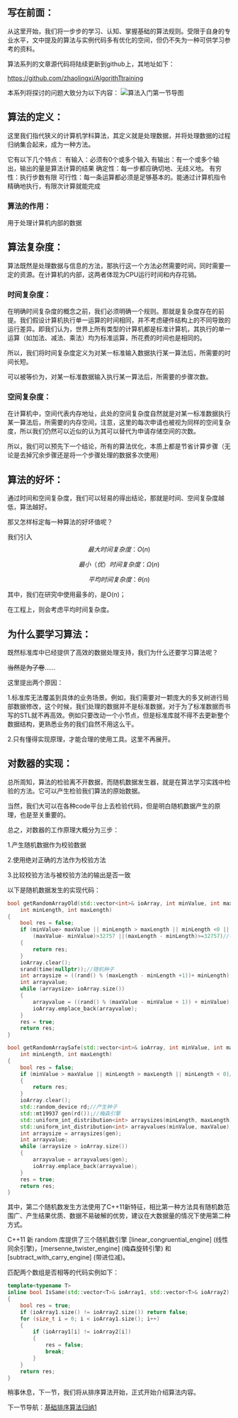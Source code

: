 ## 写在前面：

从这里开始，我们将一步步的学习、认知、掌握基础的算法规则。受限于自身的专业水平，文中提及的算法与实例代码多有优化的空间，但仍不失为一种可供学习参考的资料。

算法系列的文章源代码将陆续更新到github上，其地址如下：

https://github.com/zhaolingxi/AlgorithTtraining

本系列将探讨的问题大致分为以下内容：
![算法入门第一节导图](/upload/2022/04/%E7%AE%97%E6%B3%95%E5%85%A5%E9%97%A8%E7%AC%AC%E4%B8%80%E8%8A%82%E6%80%9D%E7%BB%B4%E5%AF%BC%E5%9B%BE-f5c5b3f157dc498db89347a731b0b349.png)


## 算法的定义：

这里我们指代狭义的计算机学科算法，其定义就是处理数据，并将处理数据的过程归纳集合起来，成为一种方法。

它有以下几个特点：
有输入：必须有0个或多个输入
有输出：有一个或多个输出，输出的量是算法计算的结果
确定性：每一步都应确切地、无歧义地。
有穷性：执行步数有限
可行性：每一条运算都必须是足够基本的。能通过计算机指令精确地执行，有限次计算就能完成

### 算法的作用：

用于处理计算机内部的数据

## 算法复杂度：

算法既然是处理数据与信息的方法，那执行这一个方法必然需要时间，同时需要一定的资源。在计算机的内部，这两者体现为CPU运行时间和内存花销。

### 时间复杂度：

在明确时间复杂度的概念之前，我们必须明确一个规则。那就是复杂度存在的前提。我们假设计算机执行单一运算的时间相同，并不考虑硬件结构上的不同导致的运行差异。即我们认为，世界上所有类型的计算机都是标准计算机，其执行的单一运算（如加法、减法、乘法）均为标准运算，所花费的时间也是相同的。

所以，我们将时间复杂度定义为对某一标准输入数据执行某一算法后，所需要的时间长短。

可以被等价为，对某一标准数据输入执行某一算法后，所需要的步骤次数。

### 空间复杂度：

在计算机中，空间代表内存地址，此处的空间复杂度自然就是对某一标准数据执行某一算法后，所需要的内存空间，注意，这里的每次申请也被视为同样的空间复杂度，所以我们仍然可以近似的认为其可以替代为申请存储空间的次数。



所以，我们可以预先下一个结论，所有的算法优化，本质上都是节省计算步骤（无论是去掉冗余步骤还是将一个步骤处理的数据多次使用）

## 算法的好坏：

通过时间和空间复杂度，我们可以轻易的得出结论，那就是时间、空间复杂度越低，算法越好。

那又怎样标定每一种算法的好坏值呢？

我们引入
$$
最大时间复杂度：O(n)
$$

$$
最小（优）时间复杂度：\Omega (n)
$$

$$
平均时间复杂度：\theta (n)
$$

其中，我们在研究中使用最多的，是O(n)；

在工程上，则会考虑平均时间复杂度。



## 为什么要学习算法：

既然标准库中已经提供了高效的数据处理支持，我们为什么还要学习算法呢？

~~当然是为了卷~~……

这里提出两个原因：

1.标准库无法覆盖到具体的业务场景。例如，我们需要对一颗庞大的多叉树进行局部数据修改，这个时候，我们处理的数据并不是标准数据，对于为了标准数据而书写的STL就不再高效。例如只要改动一个小节点，但是标准库就不得不去更新整个数据结构，更熟悉业务的我们自然不用这么干。

2.只有懂得实现原理，才能合理的使用工具。这里不再展开。

## 对数器的实现：

总所周知，算法的检验离不开数据，而随机数据发生器，就是在算法学习实践中检验的方法。它可以产生检验我们算法的原始数据。

当然，我们大可以在各种code平台上去检验代码，但是明白随机数据产生的原理，也是至关重要的。

总之，对数器的工作原理大概分为三步：

1.产生随机数据作为校验数据

2.使用绝对正确的方法作为校验方法

3.比较校验方法与被校验方法的输出是否一致

以下是随机数据发生的实现代码：

```c++
bool getRandomArrayOld(std::vector<int>& ioArray, int minValue, int maxValue,
	int minLength, int maxLength)
{
	bool res = false;
	if (minValue> maxValue || minLength > maxLength || minLength <0 ||
		(maxValue- minValue)>32757 ||(maxLength - minLength)>=32757)//不符合随机值发生要求
	{
		return res;
	}
	ioArray.clear();
	srand(time(nullptr));//随机种子
	int arraysize = ((rand() % (maxLength - minLength +1))+ minLength);
	int arrayvalue;
	while (arraysize> ioArray.size())
	{
		arrayvalue = ((rand() % (maxValue - minValue + 1)) + minValue);
		ioArray.emplace_back(arrayvalue);
	}
	res = true;
	return res;
}

bool getRandomArraySafe(std::vector<int>& ioArray, int minValue, int maxValue, 
	int minLength, int maxLength)
{
	bool res = false;
	if (minValue > maxValue || minLength > maxLength || minLength < 0)//不符合随机值发生要求
	{
		return res;
	}
	ioArray.clear();
	std::random_device rd;//产生种子
	std::mt19937 gen(rd());//梅森引擎
	std::uniform_int_distribution<int> arraysizes(minLength, maxLength);
	std::uniform_int_distribution<int> arrayvalues(minValue, maxValue);
	int arraysize = arraysizes(gen);
	int arrayvalue;
	while (arraysize > ioArray.size())
	{
		arrayvalue = arrayvalues(gen);
		ioArray.emplace_back(arrayvalue);
	}
	res = true;
	return res;
}
```

其中，第二个随机数发生方法使用了C++11新特征，相比第一种方法具有随机数范围广、产生结果优质、数据不易破解的优势，建议在大数据量的情况下使用第二种方式。

C++11 新 random 库提供了三个随机数引擎 [linear_congruential_engine] (线性同余引擎)，[mersenne_twister_engine] (梅森旋转引擎) 和 [subtract_with_carry_engine] (带进位减)。

匹配两个数组是否相等的代码实例如下：

```c++
template<typename T>
inline bool IsSame(std::vector<T>& ioArray1, std::vector<T>& ioArray2)
{
	bool res = true;
	if (ioArray1.size() != ioArray2.size()) return false;
	for (size_t i = 0; i < ioArray1.size(); i++)
	{
		if (ioArray1[i] != ioArray2[i])
		{
			res = false;
			break;
		}
	}
	return res;
}
```

稍事休息，下一节，我们将从排序算法开始，正式开始介绍算法内容。

下一节导航：[基础排序算法归纳1](https://www.zhaolingxi.com/archives/%E7%AE%97%E6%B3%95%E5%85%A5%E9%97%A8%E7%AC%AC%E4%BA%8C%E8%8A%82--%E5%9F%BA%E7%A1%80%E6%8E%92%E5%BA%8F%E7%AE%97%E6%B3%95%E5%BD%92%E7%BA%B31)